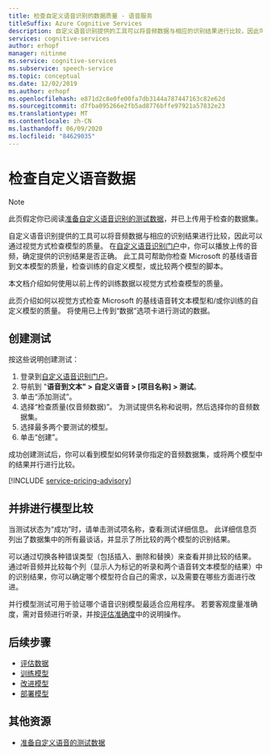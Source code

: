 ```yaml
---
title: 检查自定义语音识别的数据质量 - 语音服务
titleSuffix: Azure Cognitive Services
description: 自定义语音识别提供的工具可以将音频数据与相应的识别结果进行比较，因此可以通过视觉方式检查模型的质量。 你可以播放上传的音频，确定提供的识别结果是否正确。
services: cognitive-services
author: erhopf
manager: nitinme
ms.service: cognitive-services
ms.subservice: speech-service
ms.topic: conceptual
ms.date: 12/02/2019
ms.author: erhopf
ms.openlocfilehash: e871d2c8e0fe00fa7db3144a787447163c82e62d
ms.sourcegitcommit: d7fba095266e2fb5ad8776bffe97921a57832e23
ms.translationtype: MT
ms.contentlocale: zh-CN
ms.lasthandoff: 06/09/2020
ms.locfileid: "84629035"
---
```

# <a name="inspect-custom-speech-data"></a>检查自定义语音数据

> [!NOTE]
> 此页假定你已阅读[准备自定义语音识别的测试数据](how-to-custom-speech-test-data.md)，并已上传用于检查的数据集。

自定义语音识别提供的工具可以将音频数据与相应的识别结果进行比较，因此可以通过视觉方式检查模型的质量。 在[自定义语音识别门户](https://speech.microsoft.com/customspeech)中，你可以播放上传的音频，确定提供的识别结果是否正确。 此工具可帮助你检查 Microsoft 的基线语音到文本模型的质量，检查训练的自定义模型，或比较两个模型的脚本。

本文档介绍如何使用以前上传的训练数据以视觉方式检查模型的质量。

此页介绍如何以视觉方式检查 Microsoft 的基线语音转文本模型和/或你训练的自定义模型的质量。 将使用已上传到“数据”选项卡进行测试的数据。 

## <a name="create-a-test"></a>创建测试

按这些说明创建测试：

1. 登录到[自定义语音识别门户](https://speech.microsoft.com/customspeech)。
2. 导航到 "**语音到文本" > 自定义语音 > [项目名称] > 测试**。
3. 单击“添加测试”。 
4. 选择“检查质量(仅音频数据)”。  为测试提供名称和说明，然后选择你的音频数据集。
5. 选择最多两个要测试的模型。
6. 单击“创建”。 

成功创建测试后，你可以看到模型如何转录你指定的音频数据集，或将两个模型中的结果并行进行比较。

[!INCLUDE [service-pricing-advisory](includes/service-pricing-advisory.md)]

## <a name="side-by-side-model-comparisons"></a>并排进行模型比较

当测试状态为“成功”时，请单击测试项名称，查看测试详细信息。  此详细信息页列出了数据集中的所有最谈话，并显示了所比较的两个模型的识别结果。

可以通过切换各种错误类型（包括插入、删除和替换）来查看并排比较的结果。 通过听音频并比较每个列（显示人为标记的听录和两个语音转文本模型的结果）中的识别结果，你可以确定哪个模型符合自己的需求，以及需要在哪些方面进行改进。

并行模型测试可用于验证哪个语音识别模型最适合应用程序。 若要客观度量准确度，需对音频进行听录，并按[评估准确度](how-to-custom-speech-evaluate-data.md)中的说明操作。

## <a name="next-steps"></a>后续步骤

- [评估数据](how-to-custom-speech-evaluate-data.md)
- [训练模型](how-to-custom-speech-train-model.md)
- [改进模型](how-to-custom-speech-improve-accuracy.md)
- [部署模型](how-to-custom-speech-deploy-model.md)

## <a name="additional-resources"></a>其他资源

- [准备自定义语音的测试数据](how-to-custom-speech-test-data.md)
